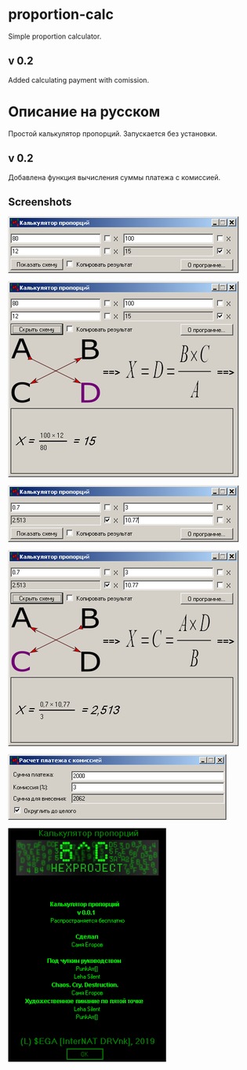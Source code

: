 # proportion-calc
Simple proportion calculator.

## v 0.2

Added calculating payment with comission.

# Описание на русском
Простой калькулятор пропорций. Запускается без установки.

## v 0.2

Добавлена функция вычисления суммы платежа с комиссией.

## Screenshots

![01](/screens/s01.png)

![02](/screens/s02.png)

![03](/screens/s03.png)

![04](/screens/s04.png)

![06](/screens/s06.png)

![05](/screens/s05.png)